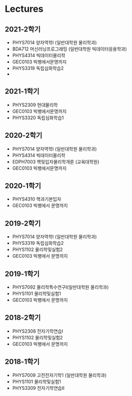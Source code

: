 # Lectures
## 2021-2학기
- PHYS7014 양자역학I (일반대학원 물리학과)
- BDA712 머신러닝프로그래밍 (일반대학원 빅데이터응용학과)
- PHYS4314 빅데이터물리학
- GEC0103 빅뱅에서문명까지
- PHYS3319 독립심화학습2
- 
## 2021-1학기
- PHYS2309 현대물리학
- GEC0103 빅뱅에서문명까지
- PHYS3320 독립심화학습1

## 2020-2학기
- PHYS7014 양자역학I (일반대학원 물리학과)
- PHYS4314 빅데이터물리학
- EDPH7003 핵및입자물리학개론 (교육대학원)
- GEC0103 빅뱅에서문명까지
## 2020-1학기
- PHYS4310 핵과기본입자
- GEC0103 빅뱅에서 문명까지

## 2019-2학기
- PHYS7014 양자역학I (일반대학원 물리학과)
- PHYS3319 독립심화학습2
- PHYS1102 물리학및실험2
- GEC0103 빅뱅에서 문명까지
## 2019-1학기
- PHYS7092 물리학특수연구Ⅰ(일반대학원 물리학과)
- PHYS1101 물리학및실험1
- GEC0103 빅뱅에서 문명까지

## 2018-2학기
- PHYS2308 전자기학연습I
- PHYS1102 물리학및실험2
- GEC0103 빅뱅에서 문명까지
## 2018-1학기
- PHYS7009 고전전자기학1 (일반대학원 물리학과)
- PHYS1101 물리학및실험1
- PHYS3309 전자기학연습II
